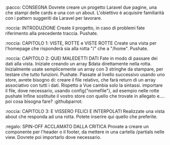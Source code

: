:pacco: CONSEGNA
Dovrete creare un progetto Laravel due pagine, una che stampi delle cards e una con un about.
L'obiettivo è acquisire familiarità con i pattern suggeriti da Laravel per lavorare.

:roccia: INTRODUZIONE
Create il progetto, in caso di problemi fate riferimento alla precedente traccia. Pushate.

:roccia: CAPITOLO 1: VISTE, ROTTE e VISTE ROTTE
Create una vista per l'homepage che risponderà sia alla rotta "/" che a "/home". Pushate.

:roccia: CAPITOLO 2: QUEI MALEDETTI DATI
Fate in modo di passare dei dati alla vista. Iniziate creando un array $data direttamente nella rotta.
Inizialmente usate semplicemente un array con 3 stringhe da stampare, per testare che tutto funzioni. Pushate.
Passate al livello successivo usando uno store, avrete bisogno di:
creare il file relativo, che farà return di un array associativo con tutti i dati. Rispetto a Vue cambia solo la sintassi.
importare il file, dove necessario, usando config("nomefile"), ad esempio nelle rotte
pushate
Infine sostituite il vostro store con quello che trovate in allegato e.... poi cosa bisogna fare? :githubparrot:

:roccia: CAPITOLO 3: E VISSERO FELICI E INTERPOLATI
Realizzate una vista about che responda ad una rotta. Potete inserire qui quello che preferite.

:regalo: SPIN-OFF ACCLAMATO DALLA CRITICA
Provate a creare un componente per l'header o il footer, da mettere in una cartella /partials nelle view.
Dovrete poi importarlo dove necessario.